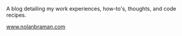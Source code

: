 A blog detailing my work experiences, how-to's, thoughts, and code recipes. 

www.nolanbraman.com




